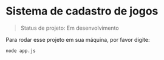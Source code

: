 <h1>Sistema de cadastro de jogos</h1>

> Status de projeto: Em desenvolvimento

Para rodar esse projeto em sua máquina, por favor digite:
```
node app.js
```
